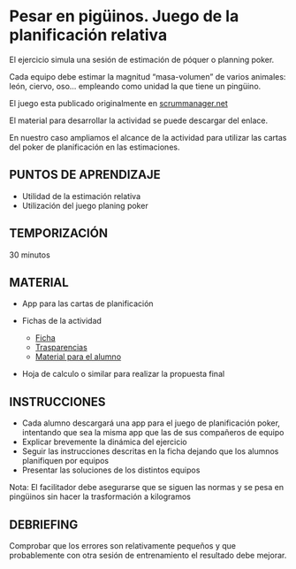 <link rel="stylesheet" type="text/css" href="estilo.css" media="screen" />

# Pesar en pigüinos. Juego de la planificación relativa

El ejercicio simula una sesión de estimación de póquer o planning poker.


Cada equipo debe estimar la magnitud “masa-volumen” de varios animales: león, ciervo, oso… empleando como unidad la que tiene un pingüino.

El juego esta publicado originalmente en [scrummanager.net](https://www.scrummanager.net/oks/course/view.php?id=13&section=2)

El material para desarrollar la actividad  se puede descargar del enlace.


En nuestro caso ampliamos el alcance de la actividad para utilizar las cartas del poker de planificación en las estimaciones.

## PUNTOS DE APRENDIZAJE

- Utilidad de la estimación relativa
- Utilización del juego planing poker

## TEMPORIZACIÓN

30 minutos

## MATERIAL

- App para las cartas de planificación
- Fichas de la actividad
    - [Ficha](ficha.pdf)
    - [Trasparencias](trasparencias.pdf)
    - [Material para el alumno](alumno.pdf)

- Hoja de calculo o similar para realizar la propuesta final

## INSTRUCCIONES

- Cada alumno descargará una app para el juego de planificación poker, intentando que sea la misma app que las de sus compañeros de equipo
- Explicar brevemente la dinámica del ejercicio
- Seguir las instrucciones descritas en la ficha dejando que los alumnos planifiquen por equipos
- Presentar las soluciones de los distintos equipos

Nota: El facilitador debe asegurarse que se siguen las normas y se pesa en pingüinos sin hacer la trasformación a kilogramos

## DEBRIEFING

Comprobar que los errores son relativamente pequeños y que probablemente con otra sesión de entrenamiento el resultado debe mejorar.
